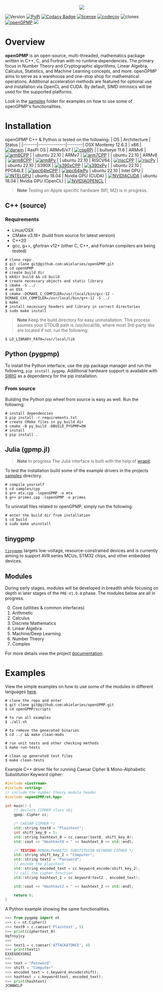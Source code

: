 <p align="center">
  <img src="https://raw.githubusercontent.com/akielaries/openGPMP/v1.0.0-rc.1/docs/openGPMP_logo_med.png" />
</p>

![Version](https://img.shields.io/github/v/release/akielaries/openGPMP?color=%23BF40BF)
[![PyPi](https://img.shields.io/pypi/v/pygpmp.svg)](https://pypi.python.org/pypi/pygpmp)
[![Codacy Badge](https://app.codacy.com/project/badge/Grade/cccab2412bac4217827559131efea8ee)](https://www.codacy.com/gh/akielaries/openGPMP/dashboard?utm_source=github.com&amp;utm_medium=referral&amp;utm_content=akielaries/openGPMP&amp;utm_campaign=Badge_Grade)
[![license](https://img.shields.io/github/license/akielaries/openGPMP?color=23228B22)](https://github.com/akielaries/openGPMP/blob/main/LICENSE)
[![codecov](https://codecov.io/gh/akielaries/openGPMP/branch/main/graph/badge.svg?token=KJBGLP8DYJ)](https://codecov.io/gh/akielaries/openGPMP)
![clones](https://raw.githubusercontent.com/akielaries/openGPMP/traffic/traffic-openGPMP/clones.svg)
[![openGPMP](https://github.com/akielaries/openGPMP/actions/workflows/opengpmp.yml/badge.svg)](https://github.com/akielaries/openGPMP/actions/)
![](https://tokei.rs/b1/github/akielaries/openGPMP)


# Overview
**openGPMP** is an open-source, multi-threaded, mathematics package written in C++, C, and Fortran with no runtime dependencies. 
The primary focus in Number Theory and Cryptographic algorithms, Linear Algebra, Calculus, Statistics, and Machine 
Learning concepts, and more. openGPMP aims to serve as a warehouse and one-stop shop for mathematical operations. Additional 
acceleration methods are featured for optional use and installation via OpenCL and CUDA. By default, SIMD intrinsics will be 
used for the supported platforms.

Look in the [samples](https://github.com/akielaries/openGPMP/tree/main/samples) folder for examples 
on how to use some of openGPMP's functionalities. 

# Installation
openGPMP C++ & Python is tested on the following:
| OS    | Architecture | Status |
|-------|--------------|--------|
OSX Monterey 12.6.3 | x86 | [![darwin](https://github.com/akielaries/openGPMP/actions/workflows/build_osx.yml/badge.svg)](https://github.com/akielaries/openGPMP/actions/) | 
RasPi OS | ARMv6/v7 | [![cppRPi](https://github.com/akielaries/openGPMP/actions/workflows/cpp_rpi.yml/badge.svg)](https://github.com/akielaries/openGPMP/actions/) |
| bullseye 11.6 | ARMv6        | [![arm6CPP](https://github.com/akielaries/openGPMP/actions/workflows/ARMV6cpp.yml/badge.svg)](https://github.com/akielaries/openGPMP/actions/)      | 
| ubuntu 22.10 | ARMv7        | [![arm7CPP](https://github.com/akielaries/openGPMP/actions/workflows/ARMV7cpp.yml/badge.svg)](https://github.com/akielaries/openGPMP/actions/)      | 
| ubuntu 22.10 | ARMv8        | [![arm8CPP](https://github.com/akielaries/openGPMP/actions/workflows/ARMV8cpp.yml/badge.svg)](https://github.com/akielaries/openGPMP/actions/)      | [![arm8Py](https://github.com/akielaries/openGPMP/actions/workflows/ARMV8py.yml/badge.svg)](https://github.com/akielaries/openGPMP/actions/)      |
| ubuntu 22.10 | RISCV64      | [![riscCPP](https://github.com/akielaries/openGPMP/actions/workflows/RISCVcpp.yml/badge.svg)](https://github.com/akielaries/openGPMP/actions/)      | [![riscPy](https://github.com/akielaries/openGPMP/actions/workflows/RISCVpy.yml/badge.svg)](https://github.com/akielaries/openGPMP/actions/)      |
| ubuntu 22.10 | S390X        | [![s390xCPP](https://github.com/akielaries/openGPMP/actions/workflows/S390Xcpp.yml/badge.svg)](https://github.com/akielaries/openGPMP/actions/)     | [![s390xPy](https://github.com/akielaries/openGPMP/actions/workflows/S390Xpy.yml/badge.svg)](https://github.com/akielaries/openGPMP/actions/)     |
| ubuntu 22.10 | PPC64LE      | [![ppc64leCPP](https://github.com/akielaries/openGPMP/actions/workflows/PPC64LEcpp.yml/badge.svg)](https://github.com/akielaries/openGPMP/actions/) | [![ppc64lePy](https://github.com/akielaries/openGPMP/actions/workflows/PPC64LEpy.yml/badge.svg)](https://github.com/akielaries/openGPMP/actions/) |
ubuntu 22.10  | Intel GPU | [![INTELGPU](https://github.com/akielaries/openGPMP/actions/workflows/intel_opencl.yml/badge.svg)](https://github.com/akielaries/openGPMP/actions/)  |
ubuntu 18.04  | Nvidia GPU (CUDA) | [![NVIDIACUDA](https://github.com/akielaries/openGPMP/actions/workflows/CUDA.yml/badge.svg)](https://github.com/akielaries/openGPMP/actions/)  |
ubuntu 18.04  | Nvidia GPU (OpenCL) | [![NVIDIAOPENCL](https://github.com/akielaries/openGPMP/actions/workflows/nvid_opencl.yml/badge.svg)](https://github.com/akielaries/openGPMP/actions/)  |
> **Note** Testing on Apple specific hardware (M1, M2) is in progress. 

## C++ (source)
### Requirements
* Linux/OSX
* CMake v3.18+ (build from source for latest version)
* C++20
* gcc, g++, gfortran v12+ (other C, C++, and Fortran compilers are being tested)

```
# clone repo
$ git clone git@github.com:akielaries/openGPMP.git
$ cd openGPMP
# create build dir
$ mkdir build && cd build
# create necessary objects and static library
$ cmake -S ../
# on OSX
$ cmake -DCMAKE_C_COMPILER=/usr/local/bin/gcc-12 -DCMAKE_CXX_COMPILER=/usr/local/bin/g++-12 -S ../
$ make
# install necessary headers and library in correct directories
$ sudo make install
```

> **Note**
> Keep the build directory for easy uninstallation. This process asumes your 
> STDLIB path is /usr/local/lib, where most 3rd-party libs are located if not, 
> run the following:

```
$ LD_LIBRARY_PATH=/usr/local/lib
```

## Python (pygpmp)
To install the Python interface, use the pip package manager and run the following, `pip install
pygpmp`. Additional hardware support is available with [SWIG](https://github.com/swig/swig) as a dependency for the pip
installation.

### From source
Building the Python pip wheel from source is easy as well. Run the following:
```
# install dependencies
$ pip install -r requirements.txt
# create CMake files in py_build dir
$ cmake -B py_build -DBUILD_PYGPMP=ON
# install
$ pip install .
```

## Julia (gpmp.jl)
> **Note** In progress
The Julia interface is built with the help of [wrapit](https://github.com/grasph/wrapit).


To test the installation build some of the example drivers in the projects 
[samples](https://github.com/akielaries/openGPMP/tree/main/samples) directory.

```
# compile yourself
$ cd samples/cpp
$ g++ mtx.cpp -lopenGPMP -o mtx
$ g++ primes.cpp -lopenGPMP -o primes
```

To uninstall files related to openGPMP, simply run the following:

```
# enter the build dir from installation
$ cd build
$ sudo make uninstall
```
## tinygpmp
[`tinygpmp`](/tinygpmp) targets low-voltage, resource-constrained devices and is currently aiming to support
AVR series MCUs, STM32 chips, and other embedded devices.

## Modules

During early stages, modules will be developed in breadth while focusing on depth
in later stages of the `PRE-V1.0.0` phase. The modules below are all in progress.

0. Core (utilities & common interfaces)
1. Arithmetic
2. Calculus
3. Discrete Mathematics
4. Linear Algebra
5. Machine/Deep Learning
6. Number Theory
7. Complex

For more details view the project [documentation](https://akielaries.github.io/openGPMP/).


# Examples

View the simple examples on how to use some of the modules in different languages [here](https://github.com/akielaries/openGPMP/tree/main/samples).

```
# clone the repo and enter
$ git clone git@github.com:akielaries/openGPMP.git 
$ cd openGPMP/scripts

# to run all examples 
$ ./all.sh

# to remove the generated binaries
$ cd ../ && make clean-mods

# run unit tests and other checking methods
$ make run-tests

# clean up generated test files
$ make clean-tests
```

Example C++ driver file for running Caesar Cipher & Mono-Alphabetic Substitution
Keyword cipher:

```cpp
#include <iostream>
#include <string>
// include the number theory module header
#include <openGPMP/nt.hpp>

int main() {
    // declare CIPHER class obj
    gpmp::Cipher cc;

    /* CAESAR CIPHER */
    std::string text0 = "Plaintext";
    int shift_key_0 = 5;
    std::string hashtext_0 = cc.caesar(text0, shift_key_0);
    std::cout << "Hashtext0 = " << hashtext_0 << std::endl;

    /* TESTING MONOALPHABETIC SUBSTITUION KEYWORD CIPHER */
    std::string shift_key_2 = "Computer";
    std::string text2 = "Password";
    // encode the plaintext
    std::string encoded_text = cc.keyword_encode(shift_key_2);
    // call the cipher function
    std::string hashtext_2 = cc.keyword(text2 , encoded_text);

    std::cout << "Hashtext2 = " << hashtext_2 << std::endl;

    return 0;
}
```


A Python example showing the same functionalities.

```python
>>> from pygpmp import nt
>>> c = nt.Cipher()
>>> text0 = c.caesar('Plaintext', 5)
>>> print(ciphertext_0)
Uqfnsyjcy
>>> 
>>> text1 = c.caesar('ATTACKATONCE', 4)
>>> print(text1)
EXXEGOEXSRGI
>>> 
>>> text = "Password"
>>> shift = "Computer"
>>> encoded_text = c.keyword_encode(shift);
>>> hashtext = c.keyword(text, encoded_text);
>>> print(hashtext)
JCNNWILP
```

